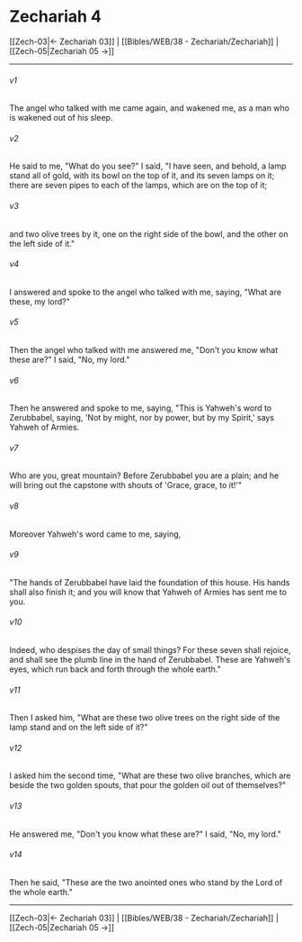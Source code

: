 # Zechariah 4

[[Zech-03|← Zechariah 03]] | [[Bibles/WEB/38 - Zechariah/Zechariah]] | [[Zech-05|Zechariah 05 →]]
***



###### v1 
The angel who talked with me came again, and wakened me, as a man who is wakened out of his sleep. 

###### v2 
He said to me, "What do you see?" I said, "I have seen, and behold, a lamp stand all of gold, with its bowl on the top of it, and its seven lamps on it; there are seven pipes to each of the lamps, which are on the top of it; 

###### v3 
and two olive trees by it, one on the right side of the bowl, and the other on the left side of it." 

###### v4 
I answered and spoke to the angel who talked with me, saying, "What are these, my lord?" 

###### v5 
Then the angel who talked with me answered me, "Don't you know what these are?" I said, "No, my lord." 

###### v6 
Then he answered and spoke to me, saying, "This is Yahweh's word to Zerubbabel, saying, 'Not by might, nor by power, but by my Spirit,' says Yahweh of Armies. 

###### v7 
Who are you, great mountain? Before Zerubbabel you are a plain; and he will bring out the capstone with shouts of 'Grace, grace, to it!'" 

###### v8 
Moreover Yahweh's word came to me, saying, 

###### v9 
"The hands of Zerubbabel have laid the foundation of this house. His hands shall also finish it; and you will know that Yahweh of Armies has sent me to you. 

###### v10 
Indeed, who despises the day of small things? For these seven shall rejoice, and shall see the plumb line in the hand of Zerubbabel. These are Yahweh's eyes, which run back and forth through the whole earth." 

###### v11 
Then I asked him, "What are these two olive trees on the right side of the lamp stand and on the left side of it?" 

###### v12 
I asked him the second time, "What are these two olive branches, which are beside the two golden spouts, that pour the golden oil out of themselves?" 

###### v13 
He answered me, "Don't you know what these are?" I said, "No, my lord." 

###### v14 
Then he said, "These are the two anointed ones who stand by the Lord of the whole earth."

***
[[Zech-03|← Zechariah 03]] | [[Bibles/WEB/38 - Zechariah/Zechariah]] | [[Zech-05|Zechariah 05 →]]
